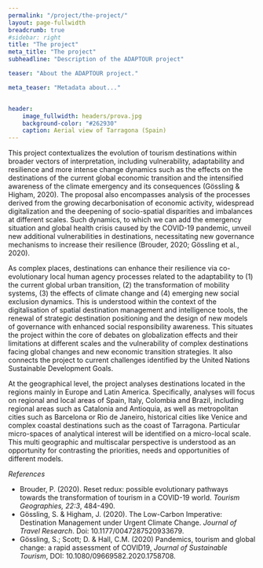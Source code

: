 ```yaml
---
permalink: "/project/the-project/"
layout: page-fullwidth
breadcrumb: true
#sidebar: right
title: "The project"
meta_title: "The project"
subheadline: "Description of the ADAPTOUR project"

teaser: "About the ADAPTOUR project." 

meta_teaser: "Metadata about..."


header:
    image_fullwidth: headers/prova.jpg
    background-color: "#262930"
    caption: Aerial view of Tarragona (Spain)
---
```

This project contextualizes the evolution of tourism destinations within broader vectors of interpretation, including vulnerability, adaptability and resilience and more intense change dynamics such as the effects on the destinations of the current global economic transition and the intensified awareness of the climate emergency and its consequences (Gössling & Higham, 2020). The proposal also encompasses analysis of the processes derived from the growing decarbonisation of economic activity, widespread digitalization and the deepening of socio-spatial disparities and imbalances at different scales. Such dynamics, to which we can add the emergency situation and global health crisis caused by the COVID-19 pandemic, unveil new additional vulnerabilities in destinations, necessitating new governance mechanisms to increase their resilience (Brouder, 2020; Gössling et al., 2020).

As complex places, destinations can enhance their resilience via co-evolutionary local human agency processes related to the adaptability to (1) the current global urban transition, (2) the transformation of mobility systems, (3) the effects of climate change and (4) emerging new social exclusion dynamics. This is understood within the context of the digitalisation of spatial destination management and intelligence tools, the renewal of strategic destination positioning and the design of new models of governance with enhanced social responsibility awareness. This situates the project within the core of debates on globalization effects and their limitations at different scales and the vulnerability of complex destinations facing global changes and new economic transition strategies. It also connects the project to current challenges identified by the United Nations Sustainable Development Goals.

At the geographical level, the project analyses destinations located in the regions mainly in Europe and Latin America. Specifically, analyses will focus on regional and local areas of Spain, Italy, Colombia and Brazil, including regional areas such as Catalonia and Antioquia, as well as metropolitan cities such as Barcelona or Rio de Janeiro, historical cities like Venice and complex coastal destinations such as the coast of Tarragona. Particular micro-spaces of analytical interest will be identified on a micro-local scale. This multi geographic and multiscalar perspective is understood as an opportunity for contrasting the priorities, needs and opportunities of different models.

*References*
- Brouder, P. (2020). Reset redux: possible evolutionary pathways towards the transformation of tourism in a COVID-19 world. *Tourism Geographies, 22:3*, 484-490.
- Gössling, S. & Higham, J. (2020). The Low-Carbon Imperative: Destination Management under Urgent Climate Change. *Journal of Travel Research*. Doi: 10.1177/0047287520933679.
- Gössling, S.; Scott; D. & Hall, C.M. (2020) Pandemics, tourism and global change: a rapid assessment of COVID19, *Journal of Sustainable Tourism*, DOI: 10.1080/09669582.2020.1758708.
